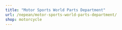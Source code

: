 ```yaml
---
title: "Motor Sports World Parts Department"
url: /nepean/motor-sports-world-parts-department/
shop: motorcycle
---
```

